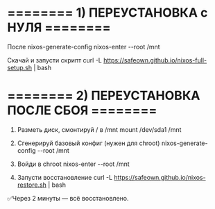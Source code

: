 # ======== 1) ПЕРЕУСТАНОВКА с НУЛЯ ========    


После nixos-generate-config
nixos-enter --root /mnt

Скачай и запусти скрипт
curl -L https://safeown.github.io/nixos-full-setup.sh | bash

# ======== 2) ПЕРЕУСТАНОВКА ПОСЛЕ СБОЯ ========



1. Разметь диск, смонтируй / в /mnt
mount /dev/sda1 /mnt

2. Сгенерируй базовый конфиг (нужен для chroot)
nixos-generate-config --root /mnt

3. Войди в chroot
nixos-enter --root /mnt

4. Запусти восстановление
curl -L https://safeown.github.io/nixos-restore.sh | bash 

✅Через 2 минуты — всё восстановлено. 
